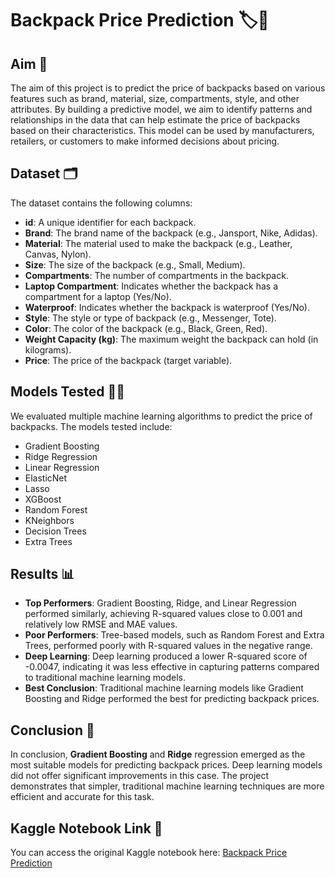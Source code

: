 # Backpack Price Prediction 🏷️🎒

## Aim 🎯
The aim of this project is to predict the price of backpacks based on various features such as brand, material, size, compartments, style, and other attributes. By building a predictive model, we aim to identify patterns and relationships in the data that can help estimate the price of backpacks based on their characteristics. This model can be used by manufacturers, retailers, or customers to make informed decisions about pricing.

## Dataset 🗂️
The dataset contains the following columns:

- **id**: A unique identifier for each backpack.
- **Brand**: The brand name of the backpack (e.g., Jansport, Nike, Adidas).
- **Material**: The material used to make the backpack (e.g., Leather, Canvas, Nylon).
- **Size**: The size of the backpack (e.g., Small, Medium).
- **Compartments**: The number of compartments in the backpack.
- **Laptop Compartment**: Indicates whether the backpack has a compartment for a laptop (Yes/No).
- **Waterproof**: Indicates whether the backpack is waterproof (Yes/No).
- **Style**: The style or type of backpack (e.g., Messenger, Tote).
- **Color**: The color of the backpack (e.g., Black, Green, Red).
- **Weight Capacity (kg)**: The maximum weight the backpack can hold (in kilograms).
- **Price**: The price of the backpack (target variable).

## Models Tested 🧑‍💻
We evaluated multiple machine learning algorithms to predict the price of backpacks. The models tested include:

- Gradient Boosting
- Ridge Regression
- Linear Regression
- ElasticNet
- Lasso
- XGBoost
- Random Forest
- KNeighbors
- Decision Trees
- Extra Trees

## Results 📊
- **Top Performers**: Gradient Boosting, Ridge, and Linear Regression performed similarly, achieving R-squared values close to 0.001 and relatively low RMSE and MAE values.
- **Poor Performers**: Tree-based models, such as Random Forest and Extra Trees, performed poorly with R-squared values in the negative range.
- **Deep Learning**: Deep learning produced a lower R-squared score of -0.0047, indicating it was less effective in capturing patterns compared to traditional machine learning models.
- **Best Conclusion**: Traditional machine learning models like Gradient Boosting and Ridge performed the best for predicting backpack prices.

## Conclusion 🏁
In conclusion, **Gradient Boosting** and **Ridge** regression emerged as the most suitable models for predicting backpack prices. Deep learning models did not offer significant improvements in this case. The project demonstrates that simpler, traditional machine learning techniques are more efficient and accurate for this task.

## Kaggle Notebook Link 🔗
You can access the original Kaggle notebook here: [Backpack Price Prediction](https://www.kaggle.com/code/senasudemir/backpack-price-prediction)
